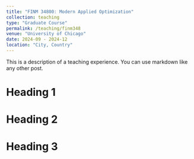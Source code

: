 ```yaml
---
title: "FINM 34800: Modern Applied Optimization"
collection: teaching
type: "Graduate Course"
permalink: /teaching/finm348
venue: "University of Chicago"
date: 2024-09 - 2024-12
location: "City, Country"
---
```


This is a description of a teaching experience. You can use markdown like any other post.

Heading 1
======

Heading 2
======

Heading 3
======

